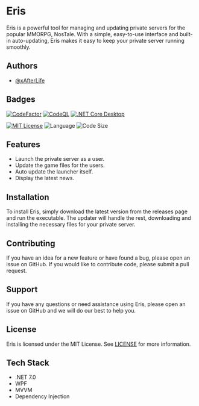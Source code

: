# Eris

Eris is a powerful tool for managing and updating private servers for the popular MMORPG, NosTale. With a simple, easy-to-use interface and built-in auto-updating, Eris makes it easy to keep your private server running smoothly.

## Authors

- [@xAfterLife](https://www.github.com/xAfterLife)

## Badges

[![CodeFactor](https://www.codefactor.io/repository/github/xafterlife/Eris/badge)](https://www.codefactor.io/repository/github/xafterlife/Eris) [![CodeQL](https://github.com/xAfterLife/Eris/actions/workflows/codeql.yml/badge.svg)](https://github.com/xAfterLife/Eris/actions/workflows/codeql.yml) [![.NET Core Desktop](https://github.com/xAfterLife/Eris/actions/workflows/dotnet-desktop.yml/badge.svg)](https://github.com/xAfterLife/Eris/actions/workflows/dotnet-desktop.yml)

[![MIT License](https://img.shields.io/badge/License-MIT-green.svg)](https://choosealicense.com/licenses/mit/) ![Language](https://img.shields.io/github/languages/top/xAfterLife/Eris) ![Code Size](https://img.shields.io/github/languages/code-size/xAfterLife/Eris)

## Features

- Launch the private server as a user.
- Update the game files for the users.
- Auto update the launcher itself.
- Display the latest news.

## Installation

To install Eris, simply download the latest version from the releases page and run the executable. The updater will handle the rest, downloading and installing the necessary files for your private server.

## Contributing

If you have an idea for a new feature or have found a bug, please open an issue on GitHub. If you would like to contribute code, please submit a pull request.

## Support

If you have any questions or need assistance using Eris, please open an issue on GitHub and we will do our best to help you.

## License

Eris is licensed under the MIT License. See [LICENSE](LICENSE) for more information.

## Tech Stack

* .NET 7.0
* WPF
* MVVM
* Dependency Injection
